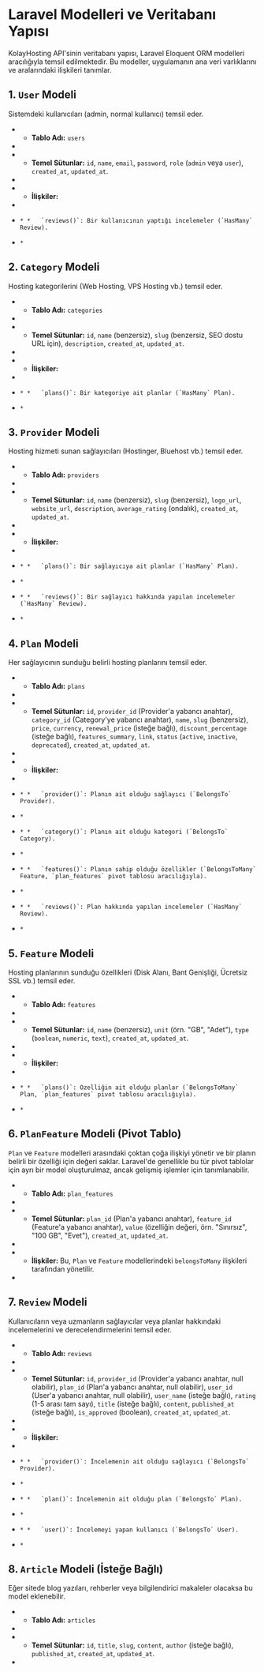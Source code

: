 # Laravel Modelleri ve Veritabanı Yapısı

KolayHosting API'sinin veritabanı yapısı, Laravel Eloquent ORM modelleri aracılığıyla temsil edilmektedir. Bu modeller, uygulamanın ana veri varlıklarını ve aralarındaki ilişkileri tanımlar.

## 1\. `User` Modeli

Sistemdeki kullanıcıları (admin, normal kullanıcı) temsil eder.

* *   **Tablo Adı:** `users`
*     
* *   **Temel Sütunlar:** `id`, `name`, `email`, `password`, `role` (`admin` veya `user`), `created_at`, `updated_at`.
*     
* *   **İlişkiler:**
*     
*     * *   `reviews()`: Bir kullanıcının yaptığı incelemeler (`HasMany` Review).
*     *     

## 2\. `Category` Modeli

Hosting kategorilerini (Web Hosting, VPS Hosting vb.) temsil eder.

* *   **Tablo Adı:** `categories`
*     
* *   **Temel Sütunlar:** `id`, `name` (benzersiz), `slug` (benzersiz, SEO dostu URL için), `description`, `created_at`, `updated_at`.
*     
* *   **İlişkiler:**
*     
*     * *   `plans()`: Bir kategoriye ait planlar (`HasMany` Plan).
*     *     

## 3\. `Provider` Modeli

Hosting hizmeti sunan sağlayıcıları (Hostinger, Bluehost vb.) temsil eder.

* *   **Tablo Adı:** `providers`
*     
* *   **Temel Sütunlar:** `id`, `name` (benzersiz), `slug` (benzersiz), `logo_url`, `website_url`, `description`, `average_rating` (ondalık), `created_at`, `updated_at`.
*     
* *   **İlişkiler:**
*     
*     * *   `plans()`: Bir sağlayıcıya ait planlar (`HasMany` Plan).
*     *     
*     * *   `reviews()`: Bir sağlayıcı hakkında yapılan incelemeler (`HasMany` Review).
*     *     

## 4\. `Plan` Modeli

Her sağlayıcının sunduğu belirli hosting planlarını temsil eder.

* *   **Tablo Adı:** `plans`
*     
* *   **Temel Sütunlar:** `id`, `provider_id` (Provider'a yabancı anahtar), `category_id` (Category'ye yabancı anahtar), `name`, `slug` (benzersiz), `price`, `currency`, `renewal_price` (isteğe bağlı), `discount_percentage` (isteğe bağlı), `features_summary`, `link`, `status` (`active`, `inactive`, `deprecated`), `created_at`, `updated_at`.
*     
* *   **İlişkiler:**
*     
*     * *   `provider()`: Planın ait olduğu sağlayıcı (`BelongsTo` Provider).
*     *     
*     * *   `category()`: Planın ait olduğu kategori (`BelongsTo` Category).
*     *     
*     * *   `features()`: Planın sahip olduğu özellikler (`BelongsToMany` Feature, `plan_features` pivot tablosu aracılığıyla).
*     *     
*     * *   `reviews()`: Plan hakkında yapılan incelemeler (`HasMany` Review).
*     *     

## 5\. `Feature` Modeli

Hosting planlarının sunduğu özellikleri (Disk Alanı, Bant Genişliği, Ücretsiz SSL vb.) temsil eder.

* *   **Tablo Adı:** `features`
*     
* *   **Temel Sütunlar:** `id`, `name` (benzersiz), `unit` (örn. "GB", "Adet"), `type` (`boolean`, `numeric`, `text`), `created_at`, `updated_at`.
*     
* *   **İlişkiler:**
*     
*     * *   `plans()`: Özelliğin ait olduğu planlar (`BelongsToMany` Plan, `plan_features` pivot tablosu aracılığıyla).
*     *     

## 6\. `PlanFeature` Modeli (Pivot Tablo)

`Plan` ve `Feature` modelleri arasındaki çoktan çoğa ilişkiyi yönetir ve bir planın belirli bir özelliği için değeri saklar. Laravel'de genellikle bu tür pivot tablolar için ayrı bir model oluşturulmaz, ancak gelişmiş işlemler için tanımlanabilir.

* *   **Tablo Adı:** `plan_features`
*     
* *   **Temel Sütunlar:** `plan_id` (Plan'a yabancı anahtar), `feature_id` (Feature'a yabancı anahtar), `value` (özelliğin değeri, örn. "Sınırsız", "100 GB", "Evet"), `created_at`, `updated_at`.
*     
* *   **İlişkiler:** Bu, `Plan` ve `Feature` modellerindeki `belongsToMany` ilişkileri tarafından yönetilir.
*     

## 7\. `Review` Modeli

Kullanıcıların veya uzmanların sağlayıcılar veya planlar hakkındaki incelemelerini ve derecelendirmelerini temsil eder.

* *   **Tablo Adı:** `reviews`
*     
* *   **Temel Sütunlar:** `id`, `provider_id` (Provider'a yabancı anahtar, null olabilir), `plan_id` (Plan'a yabancı anahtar, null olabilir), `user_id` (User'a yabancı anahtar, null olabilir), `user_name` (isteğe bağlı), `rating` (1-5 arası tam sayı), `title` (isteğe bağlı), `content`, `published_at` (isteğe bağlı), `is_approved` (boolean), `created_at`, `updated_at`.
*     
* *   **İlişkiler:**
*     
*     * *   `provider()`: İncelemenin ait olduğu sağlayıcı (`BelongsTo` Provider).
*     *     
*     * *   `plan()`: İncelemenin ait olduğu plan (`BelongsTo` Plan).
*     *     
*     * *   `user()`: İncelemeyi yapan kullanıcı (`BelongsTo` User).
*     *     

## 8\. `Article` Modeli (İsteğe Bağlı)

Eğer sitede blog yazıları, rehberler veya bilgilendirici makaleler olacaksa bu model eklenebilir.

* *   **Tablo Adı:** `articles`
*     
* *   **Temel Sütunlar:** `id`, `title`, `slug`, `content`, `author` (isteğe bağlı), `published_at`, `created_at`, `updated_at`.
*

